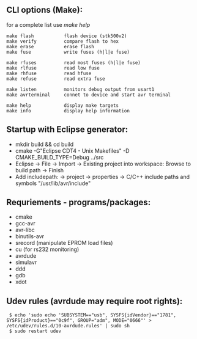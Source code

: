 <!--- @author: Raoul Rubien 2011 -->

## CLI options (Make):
for a complete list use *make help*
```
make flash           flash device (stk500v2)
make verify          compare flash to hex
make erase           erase flash
make fuse            write fuses (h|l|e fuse)

make rfuses          read most fuses (h|l|e fuse)
make rlfuse          read low fuse
make rhfuse          read hfuse
make refuse          read extra fuse

make listen          monitors debug output from usart1
make avrterminal     connet to device and start avr terminal

make help            display make targets
make info            display help information
```


## Startup with Eclipse generator:
  * mkdir build && cd build
  * cmake -G"Eclipse CDT4 - Unix Makefiles" -D CMAKE_BUILD_TYPE=Debug ../src
  * Eclipse -> File -> Import -> Existing project into workspace: Browse to build path -> Finish
  * Add includepath: -> project -> properties -> C/C++ include paths and symbols "/usr/lib/avr/include"

## Requriements - programs/packages:
  * cmake
  * gcc-avr
  * avr-libc
  * binutils-avr
  * srecord (manipulate EPROM load files)
  * cu (for rs232 monitoring)
  * avrdude
  * simulavr
  * ddd
  * gdb
  * xdot

## Udev rules (avrdude may require root rights):
```
 $ echo 'sudo echo 'SUBSYSTEM=="usb", SYSFS{idVendor}=="1781", SYSFS{idProduct}=="0c9f", GROUP="adm", MODE="0666"' > /etc/udev/rules.d/10-avrdude.rules' | sudo sh
 $ sudo restart udev
```


